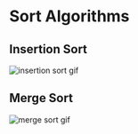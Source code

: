 # Sort Algorithms

## Insertion Sort

![insertion sort gif](https://www.google.com/imgres?imgurl=https%3A%2F%2Fupload.wikimedia.org%2Fwikipedia%2Fcommons%2F2%2F25%2FInsertion_sort_animation.gif&imgrefurl=https%3A%2F%2Fpt.wikipedia.org%2Fwiki%2FInsertion_sort&tbnid=W4G44uowt7C_4M&vet=12ahUKEwjFv_Pp28TmAhXOAbkGHVQtCrAQMygDegUIARCgAg..i&docid=7E2lAcAFmOcQrM&w=280&h=237&q=insertion%20sort%20gif&client=ubuntu&ved=2ahUKEwjFv_Pp28TmAhXOAbkGHVQtCrAQMygDegUIARCgAg)

## Merge Sort

![merge sort gif](https://www.google.com/imgres?imgurl=https%3A%2F%2Fupload.wikimedia.org%2Fwikipedia%2Fcommons%2Fc%2Fc5%2FMerge_sort_animation2.gif&imgrefurl=https%3A%2F%2Fpt.wikipedia.org%2Fwiki%2FMerge_sort&tbnid=SC2oW3BUCqWbhM&vet=12ahUKEwj1gd-J3MTmAhU2ALkGHW64DdcQMygAegUIARCYAg..i&docid=bEScA5VGPh1aHM&w=280&h=237&q=merge%20sort%20gif&client=ubuntu&ved=2ahUKEwj1gd-J3MTmAhU2ALkGHW64DdcQMygAegUIARCYAg)